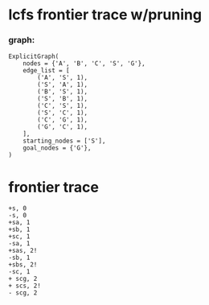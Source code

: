 # lcfs frontier trace w/pruning

### graph:
```
ExplicitGraph(
    nodes = {'A', 'B', 'C', 'S', 'G'},
    edge_list = [
        ('A', 'S', 1), 
        ('S', 'A', 1),
        ('B', 'S', 1), 
        ('S', 'B', 1), 
        ('C', 'S', 1), 
        ('S', 'C', 1), 
        ('C', 'G', 1), 
        ('G', 'C', 1),
    ],
    starting_nodes = ['S'],
    goal_nodes = {'G'},
)
```
# frontier trace
```
+s, 0
-s, 0
+sa, 1
+sb, 1
+sc, 1
-sa, 1
+sas, 2!
-sb, 1
+sbs, 2!
-sc, 1
+ scg, 2
+ scs, 2!
- scg, 2
```
